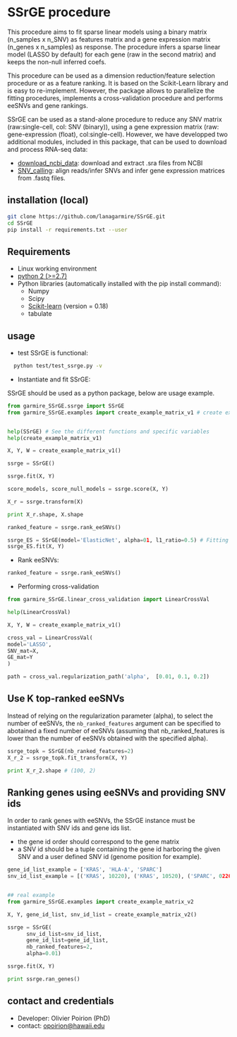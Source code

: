 # SSrGE procedure

This procedure aims to fit sparse linear models using a binary matrix (n_samples x n_SNV) as features matrix and a gene expression matrix (n_genes x n_samples) as response. The procedure infers a sparse linear model (LASSO by default) for each gene (raw in the second matrix) and keeps the non-null inferred coefs.

This procedure can be used as  a dimension reduction/feature selection procedure or as a feature ranking. It is based on the Scikit-Learn library and is easy to re-implement. However, the package allows to parallelize the fitting procedures, implements a cross-validation procedure and performs eeSNVs and gene rankings.

SSrGE can be used as a stand-alone procedure to reduce any SNV matrix (raw:single-cell, col: SNV (binary)), using a gene expression matrix (raw: gene-expression (float), col:single-cell). However, we have developped two additional modules, included in this package, that can be used to download and process RNA-seq data:
* [download_ncbi_data](https://github.com/lanagarmire/SSrGE/blob/master/README_download_ncbi_rsa.md): download and extract .sra files from NCBI
* [SNV_calling](https://github.com/lanagarmire/SSrGE/blob/master/README_snv_calling.md): align reads/infer SNVs and infer gene expression matrices from .fastq files.


## installation (local)

```bash
git clone https://github.com/lanagarmire/SSrGE.git
cd SSrGE
pip install -r requirements.txt --user
```

## Requirements
* Linux working environment
* [python 2 (>=2.7)](https://www.python.org/download/releases/2.7.2/)
* Python libraries (automatically installed with the pip install command):
  * Numpy
  * Scipy
  * [Scikit-learn](http://scikit-learn.org/) (version = 0.18)
  * tabulate

## usage
* test SSrGE is functional:
```bash
  python test/test_ssrge.py -v
  ```

* Instantiate and fit SSrGE:

SSrGE should be used as a python package, below are usage example.

```python
from garmire_SSrGE.ssrge import SSrGE
from garmire_SSrGE.examples import create_example_matrix_v1 # create examples matrices


help(SSrGE) # See the different functions and specific variables
help(create_example_matrix_v1)

X, Y, W = create_example_matrix_v1()

ssrge = SSrGE()

ssrge.fit(X, Y)

score_models, score_null_models = ssrge.score(X, Y)

X_r = ssrge.transform(X)

print X_r.shape, X.shape

ranked_feature = ssrge.rank_eeSNVs()

ssrge_ES = SSrGE(model='ElasticNet', alpha=01, l1_ratio=0.5) # Fitting using sklearn ElasticNet instead
ssrge_ES.fit(X, Y)

```

* Rank eeSNVs:

```python
ranked_feature = ssrge.rank_eeSNVs()
```

* Performing cross-validation

```python
from garmire_SSrGE.linear_cross_validation import LinearCrossVal

help(LinearCrossVal)

X, Y, W = create_example_matrix_v1()

cross_val = LinearCrossVal(
model='LASSO',
SNV_mat=X,
GE_mat=Y
)

path = cross_val.regularization_path('alpha',  [0.01, 0.1, 0.2])
```

## Use K top-ranked eeSNVs

Instead of relying on the regularization parameter (alpha), to select the number of eeSNVs, the `nb_ranked_features` argument can be specified to abotained a fixed  number of eeSNVs (assuming that nb_ranked_features is lower than the number of eeSNVs obtained with the specified alpha).

```python
ssrge_topk = SSrGE(nb_ranked_features=2)
X_r_2 = ssrge_topk.fit_transform(X, Y)

print X_r_2.shape # (100, 2)

```

## Ranking genes using eeSNVs and providing SNV ids

In order to rank genes with eeSNVs, the SSrGE instance must be instantiated with SNV ids and gene ids list.

* the gene id order should correspond to the gene matrix
* a SNV id should be a tuple containing the gene id harboring the given SNV and a user defined SNV id (genome position for example).

```python
gene_id_list_example = ['KRAS', 'HLA-A', 'SPARC']
snv_id_list_example = [('KRAS', 10220), ('KRAS', 10520), ('SPARC', 0220)]


## real example
from garmire_SSrGE.examples import create_example_matrix_v2

X, Y, gene_id_list, snv_id_list = create_example_matrix_v2()

ssrge = SSrGE(
      snv_id_list=snv_id_list,
      gene_id_list=gene_id_list,
      nb_ranked_features=2,
      alpha=0.01)

ssrge.fit(X, Y)

print ssrge.ran_genes()

```

## contact and credentials
* Developer: Olivier Poirion (PhD)
* contact: opoirion@hawaii.edu